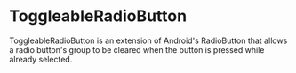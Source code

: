 ToggleableRadioButton
=====================

ToggleableRadioButton is an extension of Android's RadioButton that allows a radio button's group
to be cleared when the button is pressed while already selected.


